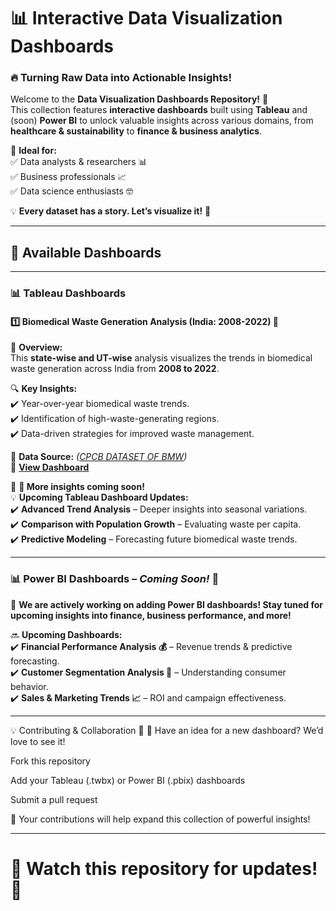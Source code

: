 # 📊 Interactive Data Visualization Dashboards  

### 🔥 Turning Raw Data into Actionable Insights!  

Welcome to the **Data Visualization Dashboards Repository!** 🎉  
This collection features **interactive dashboards** built using **Tableau** and (soon) **Power BI** to unlock valuable insights across various domains, from **healthcare & sustainability** to **finance & business analytics**.  

🚀 **Ideal for:**  
✅ Data analysts & researchers 📊  
✅ Business professionals 📈  
✅ Data science enthusiasts 🤓  

💡 **Every dataset has a story. Let’s visualize it!** 🎨  

---

## 🚀 Available Dashboards  
---

### 📊 Tableau Dashboards  

#### 1️⃣ Biomedical Waste Generation Analysis (India: 2008-2022) 🏥  
📌 **Overview:**  
This **state-wise and UT-wise** analysis visualizes the trends in biomedical waste generation across India from **2008 to 2022**.  

🔍 **Key Insights:**  
✔️ Year-over-year biomedical waste trends.  
✔️ Identification of high-waste-generating regions.  
✔️ Data-driven strategies for improved waste management.  

📂 **Data Source:** _([CPCB DATASET OF BMW](https://cpcb.nic.in/))_  
🔗 **[View Dashboard](https://public.tableau.com/app/profile/jyoti.yadav1133/viz/DashboardBMW_17429758822600/DashboardBMW)** 

🚀 **🔄 More insights coming soon!**  
💡 **Upcoming Tableau Dashboard Updates:**  
✔️ **Advanced Trend Analysis** – Deeper insights into seasonal variations.  
✔️ **Comparison with Population Growth** – Evaluating waste per capita.  
✔️ **Predictive Modeling** – Forecasting future biomedical waste trends. 

---

### 📊 Power BI Dashboards – *Coming Soon!* 🚀  

🚧 **We are actively working on adding Power BI dashboards! Stay tuned for upcoming insights into finance, business performance, and more!**  

🔜 **Upcoming Dashboards:**  
✔️ **Financial Performance Analysis 💰** – Revenue trends & predictive forecasting.  
✔️ **Customer Segmentation Analysis 👥** – Understanding consumer behavior.  
✔️ **Sales & Marketing Trends 📈** – ROI and campaign effectiveness.  


---

💡 Contributing & Collaboration 🤝
🚀 Have an idea for a new dashboard? We’d love to see it!

Fork this repository

Add your Tableau (.twbx) or Power BI (.pbix) dashboards

Submit a pull request

📢 Your contributions will help expand this collection of powerful insights!

---
# 📌 **Watch this repository for updates!** 👀  





